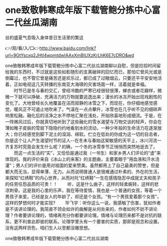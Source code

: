 # one致敬韩寒成年版下载管鲍分拣中心富二代丝瓜湖南
丝的盛夏气息吸入身体昔日生活里的繁这

👉/观/看/入/口👉http://www.baidu.com/link?url=9GtYscxq2JHtl4wpmtdwIAAxXmBlUXzKrLhK6E7cDRO&wd

one致敬韩寒成年版下载管鲍分拣中心富二代丝瓜湖南聊以自慰，但是捡拾时间留给我的东西时，不过就是这些如影随形的支离破碎的回忆而已，那怕它曾风光或是倒霉过，也不管它曾是痛苦还是欢乐过，都已成了过眼烟云，只要还平平安安地活着，正如电视这几天转播的东南亚大海啸的灾害场面一样，活着就是幸福。
　　时节已是冬与春的交汇，曾经冷酷的严寒已经很轻很薄，蝉衣或者花瓣样，微微一下就可以挣破，充满活力的万物就要逃逸出来；漫长的冰冻开始出现戏剧性的变化了。大地曾经长久地覆盖在洁而寂静的冰雪之下，而现在，你仔细地感觉感觉，暖风正不可遏止地吹来了。气温在一点点攀升，冰雪也在几乎听不见的细碎声响里松融。融化后的洁净之水不停地汇聚在浅处，开始欣喜地形成细流。于是，在一阵微风过后，你就真切地听到了这些融化的雪水渴望与万物交谈的轻声，你会在薄如稚子皮肤的雪层下隐隐约约地看到水的流动，一种少年般的生命活力在逐渐放大；你已经感觉到脚下泥土的湿润、绵软。伫立在低处的你成为这一切的目击者，你是这个让人产生渴望时节的证人--在冬末与春始这架敏感的天平上，冰川河流一齐复苏时究竟会发生什么呢？的确，一个冬的冰雪季节正悄悄而突然地逝去了。
　　而这一点生活的“实”，又恰恰是通过我（一书生）和家乡男人们评论的“虚”来体现的。我的评价来自《冰山上的来客》的主题曲，主要着眼于“用血液和汗水浇灌”；男人们的评价是用对祖国的爱来赞美。虽然都用上了自己最美的赞誉，但是都大而无当，显得单薄、无力。从而说明普通人是很难通过朴素的、外在的生活，来探知“红绣鞋”的内心世界，从而衬托“红绣鞋”一生在感情隐忍中成就丈夫和孩子的任劳任怨品质的可贵！！
　　听，这是什么曲子，这样的轻柔婉转，这样的悲凉刺骨。这是我的心里的乐声，我在等待爱情，我也是一个普通的女孩，等着一个男孩子来爱。已经是女人的年龄了，却还是个女孩。“有一个男孩爱着那个女孩”，这样的梦想何时才能实现?
　　毕飞宇：听你这么一说，我感触了伤害，犹如作者是不该讲论理的。我简直不领会如许的曲解是从何处来的，作者如何不妨不讲论理？作者要讲论理的，情绪再充分你都要讲论理。情绪与论理历来都不是对抗的联系，更不利害此即彼的联系。论理学里头有一个要害的实质，那即是观念和设置。没有这两样货色，咱们生人以至都没辙思想。

one致敬韩寒成年版下载管鲍分拣中心富二代丝瓜湖南
